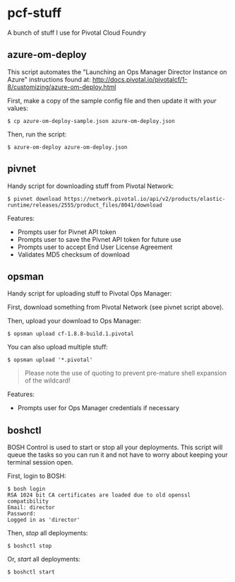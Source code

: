 # pcf-stuff

A bunch of stuff I use for Pivotal Cloud Foundry

## azure-om-deploy

This script automates the "Launching an Ops Manager Director Instance on Azure"
instructions found at: http://docs.pivotal.io/pivotalcf/1-8/customizing/azure-om-deploy.html

First, make a copy of the sample config file and then update it with _your_ values:
```
$ cp azure-om-deploy-sample.json azure-om-deploy.json
```

Then, run the script:
```
$ azure-om-deploy azure-om-deploy.json
```

## pivnet

Handy script for downloading stuff from Pivotal Network:
```
$ pivnet download https://network.pivotal.io/api/v2/products/elastic-runtime/releases/2555/product_files/8041/download
```

Features:
- Prompts user for Pivnet API token
- Prompts user to save the Pivnet API token for future use
- Prompts user to accept End User License Agreement
- Validates MD5 checksum of download

## opsman

Handy script for uploading stuff to Pivotal Ops Manager:

First, download something from Pivotal Network (see pivnet script above).

Then, upload your download to Ops Manager:
```
$ opsman upload cf-1.8.8-build.1.pivotal
```

You can also upload multiple stuff:
```
$ opsman upload '*.pivotal'
```

> Please note the use of quoting to prevent pre-mature shell expansion of the wildcard!

Features:
- Prompts user for Ops Manager credentials if necessary

## boshctl

BOSH Control is used to start or stop all your deployments. This script will 
queue the tasks so you can run it and not have to worry about keeping your 
terminal session open.

First, login to BOSH:
```
$ bosh login
RSA 1024 bit CA certificates are loaded due to old openssl compatibility
Email: director
Password:
Logged in as 'director'
```

Then, _stop_ all deployments:
```
$ boshctl stop
```

Or, _start_ all deployments:
```
$ boshctl start
```
